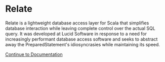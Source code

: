 Relate
======

Relate is a lightweight database access layer for Scala that simplifies database interaction while leaving complete control over the actual SQL query. It was developed at Lucid Software in response to a need for increasingly performant database access software and seeks to abstract away the PreparedStatement's idiosyncrasies while maintaining its speed.

[Continue to Documentation](https://github.com/lucidsoftware/relate/wiki)
